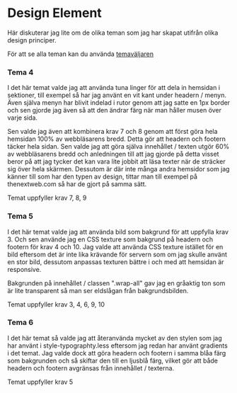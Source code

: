 Design Element
==============================================
Här diskuterar jag lite om de olika teman som jag har skapat utifrån olika design principer.

För att se alla teman kan du använda [temaväljaren](theme-selector)

<h3>Tema 4</h3>
I det här temat valde jag att använda tuna linger för att dela in hemsidan i sektioner, till exempel så har jag använt en vit kant under headern / menyn. Även själva menyn har blivit indelad i rutor genom att jag satte en 1px border och sen gjorde jag även så att den ändrar färg när man håller musen över varje sida.

Sen valde jag även att kombinera krav 7 och 8 genom att först göra hela hemsidan 100% av webbläsarens bredd. Detta gör att headern och footern täcker hela sidan. Sen valde jag att göra själva innehållet / texten utgör 60% av webbläsarens bredd och anledningen till att jag gjorde på detta visset beror på att jag tycker det kan vara lite jobbit att läsa texter när de sträcker sig över hela skärmen. Dessutom är där inte många andra hemsidor som jag känner till som har den typen av design, tittar man till exempel på thenextweb.com så har de gjort på samma sätt.

Temat uppfyller krav 7, 8, 9

<h3>Tema 5</h3>
I det här temat valde jag att använda bild som bakgrund för att uppfylla krav 3. Och sen använde jag en CSS texture som bakgrund på headern och footern för krav 4 och 10. Jag valde att använda CSS texture istället för en bild eftersom det är inte lika krävande för servern som om jag skulle använt en stor bild, dessutom anpassas texturen bättre i och med att hemsidan är responsive.

Bakgrunden på innehållet / classen ".wrap-all" gav jag en gråaktig ton som är lite transparent så man ser eldslågan från bakgrundsbilden.

Temat uppfyller krav 3, 4, 6, 9, 10

<h3>Tema 6</h3>
I det här temat så valde jag att återanvända mycket av den stylen som jag har använt i style-typographty.less eftersom jag redan har använt gradients i det temat. Jag valde dock att göra headern och footern i samma blåa färg som bakgrunden och så skiftar den till en ljusblå färg, vilket gör att både headern och footern avgränsas från innehållet / texterna.

Temat uppfyller krav 5
